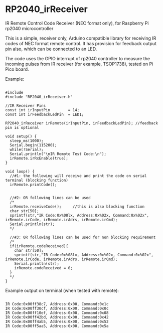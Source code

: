 # RP2040_irReceiver
IR Remote Control Code Receiver (NEC format only), for Raspberry Pi rp2040 microcontroller

This is a simple,  receiver only, Arduino compatible library for receiving IR codes of NEC format remote control.
It has provision for feedback output pin also, which can be connected to an LED.

The code uses the GPIO interrupt of rp2040 controller to measure the incoming pulses from IR receiver (for example, TSOP1738), tested on Pi Pico board.

Example:
<pre><code>
#include <Arduino.h>
#include "RP2040_irReceiver.h"

//IR Receiver Pins
const int irInputPin        = 14;
const int irFeedbackLedPin  = LED1;

RP2040_irReceiver irRemote(irInputPin, irFeedbackLedPin); //feedback pin is optional

void setup() {
  sleep_ms(1000);
  Serial.begin(115200);
  while(!Serial);
  Serial.println("\nIR Remote Test Code:\n");
  irRemote.irRxEnable(true);
}

void loop() {
  //#1: the following will receive and print the code on serial terminal (blocking function)  
  irRemote.printCode(); 
  

  //#2: OR following lines can be used 
  /*
  irRemote.receiveCode();     //this is also blocking function
  char str[50];
  sprintf(str,"IR Code:0x%08lx, Address:0x%02x, Command:0x%02x", irRemote.irCode, irRemote.irAdrs, irRemote.irCmd);
  Serial.println(str);
  */

  //#3: OR following lines can be used for non blocking requirement
  /*
  if(irRemote.codeReceived){
    char str[50];
    sprintf(str,"IR Code:0x%08lx, Address:0x%02x, Command:0x%02x", irRemote.irCode, irRemote.irAdrs, irRemote.irCmd);
    Serial.println(str);
    irRemote.codeReceived = 0;
  }
  */
}
</code></pre>

Example output on terminal (when tested with remote):
<pre><code>
IR Code:0x00ff38c7, Address:0x00, Command:0x1c
IR Code:0x00ff30cf, Address:0x00, Command:0x0c
IR Code:0x00ff10ef, Address:0x00, Command:0x08
IR Code:0x00ff42bd, Address:0x00, Command:0x42
IR Code:0x00ff4ab5, Address:0x00, Command:0x52
IR Code:0x00ff5aa5, Address:0x00, Command:0x5a
</code></pre>
